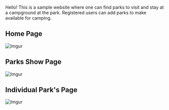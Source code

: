 Hello! This is a sample website where one can find parks to visit and stay at a campground at the park. Registered users can add parks to make available for camping. 

<h2>Home Page</h2>

![Imgur](https://i.imgur.com/lXeyPC0.png "Landing Page")

<h2>Parks Show Page</h2>

![Imgur](https://i.imgur.com/UYTVdSj.png "Parks Page")

<h2>Individual Park's Page</h2>

![Imgur](https://i.imgur.com/LF0y8cj.png "Individual Park Page")
